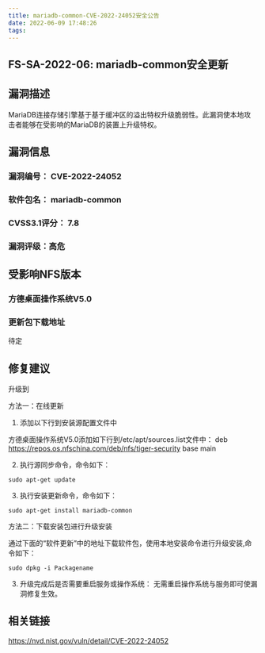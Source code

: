 ```yaml
---
title: mariadb-common-CVE-2022-24052安全公告
date: 2022-06-09 17:48:26
tags:
---
```

## FS-SA-2022-06: mariadb-common安全更新

## 漏洞描述

MariaDB连接存储引擎基于基于缓冲区的溢出特权升级脆弱性。此漏洞使本地攻击者能够在受影响的MariaDB的装置上升级特权。

## 漏洞信息

###    漏洞编号： CVE-2022-24052

###    软件包名： mariadb-common

###    CVSS3.1评分： 7.8

###    漏洞评级：高危

## 受影响NFS版本

###    方德桌面操作系统V5.0

### 更新包下载地址

待定

## 修复建议

升级到 

方法一：在线更新

1. 添加以下行到安装源配置文件中

方德桌面操作系统V5.0添加如下行到/etc/apt/sources.list文件中：
deb https://repos.os.nfschina.com/deb/nfs/tiger-security base main

2. 执行源同步命令，命令如下：

```
sudo apt-get update
```

3. 执行安装更新命令，命令如下：

```
sudo apt-get install mariadb-common
```

方法二：下载安装包进行升级安装

通过下面的“软件更新”中的地址下载软件包，使用本地安装命令进行升级安装,命令如下：

```
sudo dpkg -i Packagename
```

3. 升级完成后是否需要重启服务或操作系统：
   无需重启操作系统与服务即可使漏洞修复生效。

## 相关链接

https://nvd.nist.gov/vuln/detail/CVE-2022-24052
